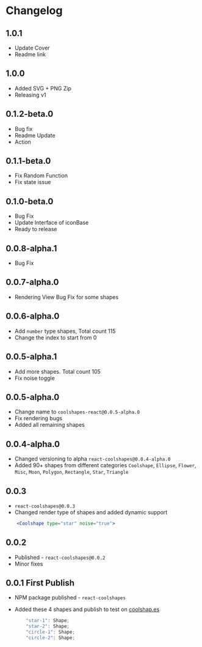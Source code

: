 # Changelog

## 1.0.1

- Update Cover
- Readme link

## 1.0.0

- Added SVG + PNG Zip
- Releasing v1

## 0.1.2-beta.0

- Bug fix
- Readme Update
- Action

## 0.1.1-beta.0

- Fix Random Function
- Fix state issue

## 0.1.0-beta.0

- Bug Fix
- Update Interface of iconBase
- Ready to release

## 0.0.8-alpha.1

- Bug Fix

## 0.0.7-alpha.0

- Rendering View Bug Fix for some shapes

## 0.0.6-alpha.0

- Add `number` type shapes, Total count 115
- Change the index to start from 0

## 0.0.5-alpha.1

- Add more shapes. Total count 105
- Fix noise toggle

## 0.0.5-alpha.0

- Change name to `coolshapes-react@0.0.5-alpha.0`
- Fix rendering bugs
- Added all remaining shapes

## 0.0.4-alpha.0

- Changed versioning to alpha `react-coolshapes@0.0.4-alpha.0`
- Added 90+ shapes from different categories
  `Coolshape`, `Ellipse`, `Flower`, `Misc`, `Moon`, `Polygon`, `Rectangle`, `Star`, `Triangle`

## 0.0.3

- `react-coolshapes@0.0.3`
- Changed render type of shapes and added dynamic support

```jsx
    <Coolshape type="star" noise="true">
```

## 0.0.2

- Published - `react-coolshapes@0.0.2`
- Minor fixes

## 0.0.1 First Publish

- NPM package published - `react-coolshapes`

- Added these 4 shapes and publish to test on [coolshap.es](https://coolshapes)
  ```jsx
      "star-1": Shape;
      "star-2": Shape;
      "circle-1": Shape;
      "circle-2": Shape;
  ```
